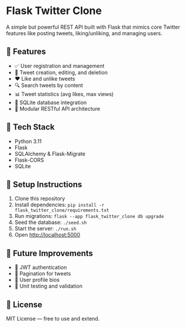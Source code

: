# Flask Twitter Clone

A simple but powerful REST API built with Flask that mimics core Twitter features like posting tweets, liking/unliking, and managing users.

## 🔧 Features
- ✅ User registration and management
- 📝 Tweet creation, editing, and deletion
- ❤️ Like and unlike tweets
- 🔍 Search tweets by content
- 📊 Tweet statistics (avg likes, max views)
- 📁 SQLite database integration
- 🧩 Modular RESTful API architecture

## 🧰 Tech Stack
- Python 3.11
- Flask
- SQLAlchemy & Flask-Migrate
- Flask-CORS
- SQLite

## 🚀 Setup Instructions
1. Clone this repository
2. Install dependencies: `pip install -r flask_twitter_clone/requirements.txt`
3. Run migrations: `flask --app flask_twitter_clone db upgrade`
4. Seed the database: `./seed.sh`
5. Start the server: `./run.sh`
6. Open [http://localhost:5000](http://localhost:5000)

## 📌 Future Improvements
- 🔐 JWT authentication
- 📄 Pagination for tweets
- 👤 User profile bios
- 🧪 Unit testing and validation

## 📜 License
MIT License — free to use and extend.
